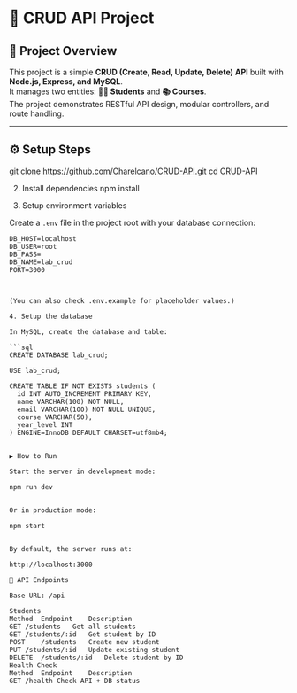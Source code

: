 # 📌 CRUD API Project  

## 📖 Project Overview  
This project is a simple **CRUD (Create, Read, Update, Delete) API** built with **Node.js, Express, and MySQL**.  
It manages two entities: **👨‍🎓 Students** and **📚 Courses**.  
The project demonstrates RESTful API design, modular controllers, and route handling.  

---

## ⚙️ Setup Steps  

git clone https://github.com/Charelcano/CRUD-API.git
cd CRUD-API

2. Install dependencies
npm install

3. Setup environment variables

Create a `.env` file in the project root with your database connection:

```env
DB_HOST=localhost
DB_USER=root
DB_PASS=
DB_NAME=lab_crud
PORT=3000



(You can also check .env.example for placeholder values.)

4. Setup the database

In MySQL, create the database and table:

```sql
CREATE DATABASE lab_crud;

USE lab_crud;

CREATE TABLE IF NOT EXISTS students (
  id INT AUTO_INCREMENT PRIMARY KEY,
  name VARCHAR(100) NOT NULL,
  email VARCHAR(100) NOT NULL UNIQUE,
  course VARCHAR(50),
  year_level INT
) ENGINE=InnoDB DEFAULT CHARSET=utf8mb4;


▶️ How to Run

Start the server in development mode:

npm run dev


Or in production mode:

npm start


By default, the server runs at:

http://localhost:3000

📌 API Endpoints

Base URL: /api

Students
Method	Endpoint	Description
GET	/students	Get all students
GET	/students/:id	Get student by ID
POST	/students	Create new student
PUT	/students/:id	Update existing student
DELETE	/students/:id	Delete student by ID
Health Check
Method	Endpoint	Description
GET	/health	Check API + DB status
